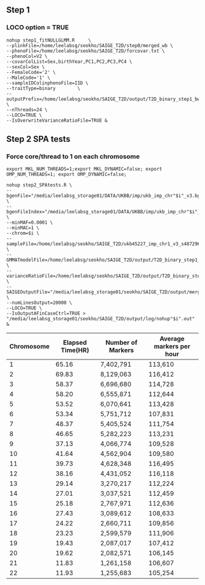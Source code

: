 ## Step 1 

### LOCO option = TRUE
``` 
nohup step1_fitNULLGLMM.R     \
--plinkFile=/home/leelabsg/seokho/SAIGE_T2D/step0/merged_wb \
--phenoFile=/home/leelabsg/seokho/SAIGE_T2D/forcovar.txt \
--phenoCol=V2 \
--covarColList=Sex,birthYear,PC1,PC2,PC3,PC4 \
--sexCol=Sex \
--FemaleCode='2' \
--MaleCode='1' \
--sampleIDColinphenoFile=IID \
--traitType=binary        \
--outputPrefix=/home/leelabsg/seokho/SAIGE_T2D/output/T2D_binary_step1_bw_locoT \
--nThreads=24 \
--LOCO=TRUE \
--IsOverwriteVarianceRatioFile=TRUE &
```

## Step 2 SPA tests

### Force core/thread to 1 on each chromosome
```
export MKL_NUM_THREADS=1;export MKL_DYNAMIC=false; export OMP_NUM_THREADS=1; export OMP_DYNAMIC=false;
```

```
nohup step2_SPAtests.R \
--bgenFile="/media/leelabsg_storage01/DATA/UKBB/imp/ukb_imp_chr"$i"_v3.bgen" \
--bgenFileIndex="/media/leelabsg_storage01/DATA/UKBB/imp/ukb_imp_chr"$i"_v3.bgen.bgi" \
--minMAF=0.0001 \
--minMAC=1 \
--chrom=$i \
--sampleFile=/home/leelabsg/seokho/SAIGE_T2D/ukb45227_imp_chr1_v3_s487296.sample \
--GMMATmodelFile=/home/leelabsg/seokho/SAIGE_T2D/output/T2D_binary_step1_bw_locoT.rda \
--varianceRatioFile=/home/leelabsg/seokho/SAIGE_T2D/output/T2D_binary_step1_bw_locoT.varianceRatio.txt \
--SAIGEOutputFile="/media/leelabsg_storage01/seokho/SAIGE_T2D/output/merged_chr"$i".SAIGE.bgen.txt" \
--numLinesOutput=20000 \
--LOCO=TRUE \
--IsOutputAFinCaseCtrl=TRUE > "/media/leelabsg_storage01/seokho/SAIGE_T2D/output/log/nohup"$i".out" &

```

| Chromosome | Elapsed Time(HR) | Number of Markers | Average markers per hour |
| ---------- | ------------ | ----------------- | -------------------------- |
| 1 | 65.16 | 7,402,791 | 113,610 |
| 2 | 69.83 | 8,129,063 | 116,412 |
| 3 | 58.37 | 6,696,680 | 114,728 |
| 4 | 58.20 | 6,555,871 | 112,644 |
| 5 | 53.52 | 6,070,641 | 113,428 |
| 6 | 53.34 | 5,751,712 | 107,831 |
| 7 | 48.37 | 5,405,524 | 111,754 |
| 8 | 46.65 | 5,282,223 | 113,231 |
| 9 | 37.13 | 4,066,774 | 109,528 |
| 10 | 41.64 | 4,562,904| 109,580 |
| 11 | 39.73 | 4,628,348 | 116,495 |
| 12 | 38.16 | 4,431,052 | 116,118 |
| 13 | 29.14 | 3,270,217 | 112,224 |
| 14 | 27.01 | 3,037,521 | 112,459 |
| 15 | 25.18 | 2,767,971 | 112,636 |
| 16 | 27.43 | 3,089,612 | 108,633 |
| 17 | 24.22 | 2,660,711 | 109,856 |
| 18 | 23.23 | 2,599,579 | 111,906 |
| 19 | 19.43 | 2,087,017 | 107,412 |
| 20 | 19.62 | 2,082,571 | 106,145 |
| 21 | 11.83 | 1,261,158 | 106,607 |
| 22 | 11.93 | 1,255,683 | 105,254 |


